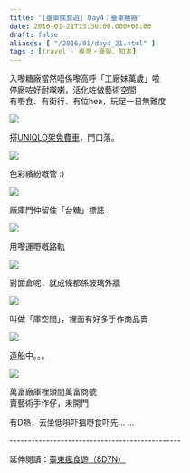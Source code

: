 ```yaml
---
title: '[臺東瘋食遊] Day4：臺東糖廠'
date: 2016-01-21T13:30:00.000+08:00
draft: false
aliases: [ "/2016/01/day4_21.html" ]
tags : [travel - 臺灣・臺東、知本]
---
```


入嚟糖廠當然唔係嚟高呼「工廠妹萬歲」啦  
停廠咗好耐㗎喇，活化咗做藝術空間  
有嘢食、有街行、有位hea，玩足一日無難度  

![](/images/taitung4d1.jpg)

搭[UNIQLO架免費車](https://hidie.net/taitung4c/)，門口落。  

![](/images/taitung4d2.jpg)

色彩繽紛嘅管 :)  

![](/images/taitung4d3.jpg)

廠庫門仲留住「台糖」標誌  

![](/images/taitung4d4.jpg)

用嚟運嘢嘅路軌  

![](/images/taitung4d5.jpg)

對面倉呢，就成條都係玻璃外牆  

![](/images/taitung4d.jpg)

叫做「庫空間」，裡面有好多手作商品賣  

![](/images/taitung4d6.jpg)

造船中。。。  

![](/images/taitung4d7.jpg)

萬富廠庫裡頭間萬富商號  
賣藝術手作仔，未開門  
  
有D熱，去坐低唞吓搵嘢食吓先... ...  
  
\-----------------------------------------------  
  
延伸閱讀：[臺東瘋食遊（8D7N）](https://hidie.net/taitung8d7n/)

